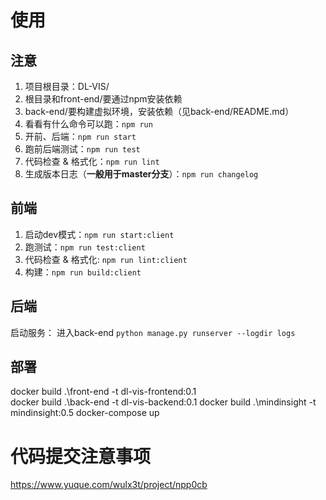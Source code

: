 # 使用

## 注意

1. 项目根目录：DL-VIS/
2. 根目录和front-end/要通过npm安装依赖
3. back-end/要构建虚拟环境，安装依赖（见back-end/README.md）
4. 看看有什么命令可以跑：`npm run`
5. 开前、后端：`npm run start`
6. 跑前后端测试：`npm run test`
7. 代码检查 & 格式化：`npm run lint`
8. 生成版本日志（**一般用于master分支**）：`npm run changelog`

## 前端

1. 启动dev模式：`npm run start:client`
2. 跑测试：`npm run test:client`
3. 代码检查 & 格式化: `npm run lint:client`
4. 构建：`npm run build:client`

## 后端

启动服务：
进入back-end
`python manage.py runserver --logdir logs`



## 部署

docker build .\front-end -t dl-vis-frontend:0.1  
docker build .\back-end -t dl-vis-backend:0.1
docker build .\mindinsight -t mindinsight:0.5
docker-compose up  

# 代码提交注意事项

https://www.yuque.com/wulx3t/project/npp0cb
